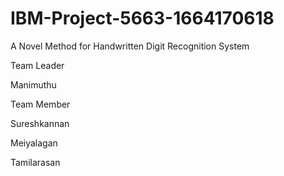 # IBM-Project-5663-1664170618
A Novel Method for Handwritten Digit Recognition System


Team Leader 

Manimuthu


Team Member

Sureshkannan

Meiyalagan

Tamilarasan

